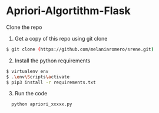 # Apriori-Algortithm-Flask
Clone the repo

1. Get a copy of this repo using git clone
 ```sh
 $ git clone (https://github.com/melaniaromero/srene.git) 
   ```
2. Install the python requirements
  ``` sh
$ virtualenv env
$ .\env\Scripts\activate
$ pip3 install -r requirements.txt 
  ```
3. Run the code
  ```sh
    python apriori_xxxxx.py
  ```
